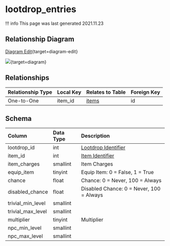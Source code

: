 # lootdrop_entries

!!! info
	This page was last generated 2021.11.23

## Relationship Diagram

[Diagram Edit](https://mermaid.live/edit#eyJjb2RlIjoiZXJEaWFncmFtXG4gICAgbG9vdGRyb3BfZW50cmllcyB7XG4gICAgICAgIGludCBpdGVtX2lkXG4gICAgICAgIGludHVuc2lnbmVkIGxvb3Rkcm9wX2lkXG4gICAgfVxuICAgIGl0ZW1zIHtcbiAgICAgICAgaW50IGlkXG4gICAgfVxuICAgIGxvb3Rkcm9wX2VudHJpZXMgfHwtLW97IGl0ZW1zIDogT25lLXRvLU9uZVxuXG4iLCJtZXJtYWlkIjp7InRoZW1lIjoiZGVmYXVsdCJ9LCJ1cGRhdGVFZGl0b3IiOnRydWUsImF1dG9TeW5jIjp0cnVlLCJ1cGRhdGVEaWFncmFtIjp0cnVlfQ==){target=diagram-edit}

[![](https://mermaid.ink/img/eyJjb2RlIjoiZXJEaWFncmFtXG4gICAgbG9vdGRyb3BfZW50cmllcyB7XG4gICAgICAgIGludCBpdGVtX2lkXG4gICAgICAgIGludHVuc2lnbmVkIGxvb3Rkcm9wX2lkXG4gICAgfVxuICAgIGl0ZW1zIHtcbiAgICAgICAgaW50IGlkXG4gICAgfVxuICAgIGxvb3Rkcm9wX2VudHJpZXMgfHwtLW97IGl0ZW1zIDogT25lLXRvLU9uZVxuXG4iLCJtZXJtYWlkIjp7InRoZW1lIjoiZGVmYXVsdCJ9LCJ1cGRhdGVFZGl0b3IiOnRydWUsImF1dG9TeW5jIjp0cnVlLCJ1cGRhdGVEaWFncmFtIjp0cnVlfQ==)](https://mermaid.ink/img/eyJjb2RlIjoiZXJEaWFncmFtXG4gICAgbG9vdGRyb3BfZW50cmllcyB7XG4gICAgICAgIGludCBpdGVtX2lkXG4gICAgICAgIGludHVuc2lnbmVkIGxvb3Rkcm9wX2lkXG4gICAgfVxuICAgIGl0ZW1zIHtcbiAgICAgICAgaW50IGlkXG4gICAgfVxuICAgIGxvb3Rkcm9wX2VudHJpZXMgfHwtLW97IGl0ZW1zIDogT25lLXRvLU9uZVxuXG4iLCJtZXJtYWlkIjp7InRoZW1lIjoiZGVmYXVsdCJ9LCJ1cGRhdGVFZGl0b3IiOnRydWUsImF1dG9TeW5jIjp0cnVlLCJ1cGRhdGVEaWFncmFtIjp0cnVlfQ==){target=diagram}

## Relationships

| Relationship Type | Local Key | Relates to Table | Foreign Key |
| :--- | :--- | :--- | :--- |
| One-to-One | item_id | [items](../../schema/items/items.md) | id |


## Schema

| Column | Data Type | Description |
| :--- | :--- | :--- |
| lootdrop_id | int | [Lootdrop Identifier](lootdrop.md) |
| item_id | int | [Item Identifier](../../schema/items/items.md) |
| item_charges | smallint | Item Charges |
| equip_item | tinyint | Equip Item: 0 = False, 1 = True |
| chance | float | Chance: 0 = Never, 100 = Always |
| disabled_chance | float | Disabled Chance: 0 = Never, 100 = Always |
| trivial_min_level | smallint |  |
| trivial_max_level | smallint |  |
| multiplier | tinyint | Multiplier |
| npc_min_level | smallint |  |
| npc_max_level | smallint |  |

